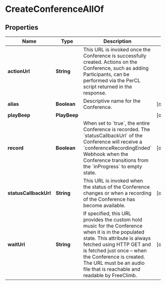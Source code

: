 

# CreateConferenceAllOf


## Properties

Name | Type | Description | Notes
------------ | ------------- | ------------- | -------------
**actionUrl** | **String** |  This URL is invoked once the Conference is successfully created. Actions on the Conference, such as adding Participants, can be performed via the PerCL script returned in the response.  | 
**alias** | **Boolean** | Descriptive name for the Conference.  |  [optional]
**playBeep** | **PlayBeep** |  |  [optional]
**record** | **Boolean** | When set to &#x60;true&#x60;, the entire Conference is recorded. The &#x60;statusCallbackUrl&#x60; of the Conference will receive a &#x60;conferenceRecordingEnded&#x60; Webhook when the Conference transitions from the &#x60;inProgress&#x60; to empty state. |  [optional]
**statusCallbackUrl** | **String** | This URL is invoked when the status of the Conference changes or when a recording of the Conference has become available. |  [optional]
**waitUrl** | **String** | If specified, this URL provides the custom hold music for the Conference when it is in the populated state. This attribute is always fetched using HTTP GET and is fetched just once – when the Conference is created. The URL must be an audio file that is reachable and readable by FreeClimb. |  [optional]



